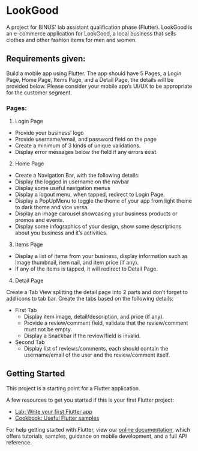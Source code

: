 # LookGood

A project for BINUS' lab assistant qualification phase (Flutter). LookGood is an e-commerce application for LookGood, a local business that sells clothes and other fashion items for men and women.

## Requirements given:
Build a mobile app using Flutter. The app should have 5 Pages, a Login Page, Home Page, Items Page, and a Detail Page, the details will be provided below. Please consider your mobile app’s UI/UX to be appropriate for the customer segment.

### Pages:
1.	Login Page
- Provide your business’ logo
- Provide username/email, and password field on the page 
- Create a minimum of 3 kinds of unique validations. 
-	Display error messages below the field if any errors exist.

2.	Home Page
-	Create a Navigation Bar, with the following details:
  -	Display the logged in username on the navbar
  -	Display some useful navigation menus
  -	Display a logout menu, when tapped, redirect to Login Page.
-	Display a PopUpMenu to toggle the theme of your app from light theme to dark theme and vice versa.
-	Display an image carousel showcasing your business products or promos and events.
-	Display some infographics of your design, show some descriptions about you business and it’s activities.

3.	Items Page
-	Display a list of items from your business, display information such as image thumbnail, item nail, and item price (if any).
-	If any of the items is tapped, it will redirect to Detail Page.

4.	Detail Page

Create a Tab View splitting the detail page into 2 parts and don’t forget to add icons to tab bar. Create the tabs based on the following details:
- First Tab
  -	Display item image, detail/description, and price (if any).
  -	Provide a review/comment field, validate that the review/comment must not be empty.
  -	Display a Snackbar if the review/field is invalid.
-	Second Tab
    -	Display list of reviews/comments, each should contain the username/email of the user and the review/comment itself.

## Getting Started

This project is a starting point for a Flutter application.

A few resources to get you started if this is your first Flutter project:

- [Lab: Write your first Flutter app](https://flutter.dev/docs/get-started/codelab)
- [Cookbook: Useful Flutter samples](https://flutter.dev/docs/cookbook)

For help getting started with Flutter, view our
[online documentation](https://flutter.dev/docs), which offers tutorials,
samples, guidance on mobile development, and a full API reference.
